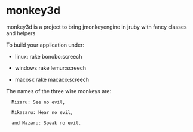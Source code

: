 monkey3d
========

monkey3d is a project to bring jmonkeyengine in jruby with fancy classes and helpers

To build your application under:

* linux:
	rake bonobo:screech

* windows
	rake lemur:screech

* macosx
	rake macaco:screech


 The names of the three wise monkeys are: 

      Mizaru: See no evil,

      Mikazaru: Hear no evil, 

      and Mazaru: Speak no evil.


